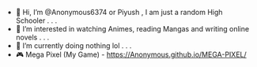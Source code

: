 - 👋 Hi, I’m @Anonymous6374 or Piyush , I am just a random High Schooler . . .
- 👀 I’m interested in watching Animes, reading Mangas and writing online novels . . .
- 🌱 I’m currently doing nothing lol . . .
- :video_game: Mega Pixel (My Game) - https://Anonymous.github.io/MEGA-PIXEL/

<!---
Anonymous6374/Anonymous6374 is a ✨ special ✨ repository because its `README.md` (this file) appears on your GitHub profile.
You can click the Preview link to take a look at your changes.
--->
